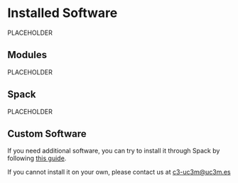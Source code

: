 # Installed Software
PLACEHOLDER

## Modules
PLACEHOLDER

## Spack
PLACEHOLDER

## Custom Software
If you need additional software, you can try to install it through Spack by following [this guide](install_custom_sw_spack.md).

If you cannot install it on your own, please contact us at [c3-uc3m@uc3m.es](mailto:c3-uc3m@uc3m.es)